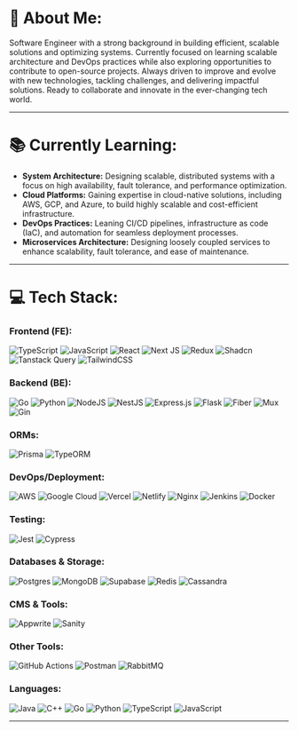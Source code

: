 # 💫 About Me:
Software Engineer with a strong background in building efficient, scalable solutions and optimizing systems. Currently focused on learning scalable architecture and DevOps practices while also exploring opportunities to contribute to open-source projects. Always driven to improve and evolve with new technologies, tackling challenges, and delivering impactful solutions. Ready to collaborate and innovate in the ever-changing tech world.

---

# 📚 Currently Learning:
- **System Architecture:** Designing scalable, distributed systems with a focus on high availability, fault tolerance, and performance optimization.
- **Cloud Platforms:** Gaining expertise in cloud-native solutions, including AWS, GCP, and Azure, to build highly scalable and cost-efficient infrastructure.
- **DevOps Practices:** Leaning CI/CD pipelines, infrastructure as code (IaC), and automation for seamless deployment processes.
- **Microservices Architecture:** Designing loosely coupled services to enhance scalability, fault tolerance, and ease of maintenance.
  
---

# 💻 Tech Stack:

### **Frontend (FE):**  
![TypeScript](https://img.shields.io/badge/typescript-%23007ACC.svg?style=for-the-badge&logo=typescript&logoColor=white) ![JavaScript](https://img.shields.io/badge/javascript-%23323330.svg?style=for-the-badge&logo=javascript&logoColor=%23F7DF1E) ![React](https://img.shields.io/badge/react-%2320232a.svg?style=for-the-badge&logo=react&logoColor=%2361DAFB) ![Next JS](https://img.shields.io/badge/Next-black?style=for-the-badge&logo=next.js&logoColor=white) ![Redux](https://img.shields.io/badge/redux-%23593d88.svg?style=for-the-badge&logo=redux&logoColor=white) ![Shadcn](https://img.shields.io/badge/shadcn-%23000000.svg?style=for-the-badge&logo=react&logoColor=white) ![Tanstack Query](https://img.shields.io/badge/tanstack%20query-%234FC1FF.svg?style=for-the-badge&logo=react-query&logoColor=white) ![TailwindCSS](https://img.shields.io/badge/tailwindcss-%2338B2AC.svg?style=for-the-badge&logo=tailwind-css&logoColor=white)

### **Backend (BE):**  
![Go](https://img.shields.io/badge/go-%2300ADD8.svg?style=for-the-badge&logo=go&logoColor=white) ![Python](https://img.shields.io/badge/python-%233776AB.svg?style=for-the-badge&logo=python&logoColor=white) ![NodeJS](https://img.shields.io/badge/node.js-6DA55F?style=for-the-badge&logo=node.js&logoColor=white) ![NestJS](https://img.shields.io/badge/nestjs-%23E0234E.svg?style=for-the-badge&logo=nestjs&logoColor=white) ![Express.js](https://img.shields.io/badge/express.js-%23404d59.svg?style=for-the-badge&logo=express&logoColor=%2361DAFB) ![Flask](https://img.shields.io/badge/flask-%23000.svg?style=for-the-badge&logo=flask&logoColor=white) ![Fiber](https://img.shields.io/badge/Fiber-%23000000.svg?style=for-the-badge&logo=go&logoColor=white) ![Mux](https://img.shields.io/badge/Mux-%23000000.svg?style=for-the-badge&logo=go&logoColor=white) ![Gin](https://img.shields.io/badge/gin-%23000000.svg?style=for-the-badge&logo=go&logoColor=white)

### **ORMs:**  
![Prisma](https://img.shields.io/badge/Prisma-3982CE?style=for-the-badge&logo=Prisma&logoColor=white) ![TypeORM](https://img.shields.io/badge/TypeORM-%23000000.svg?style=for-the-badge&logo=typescript&logoColor=white)

### **DevOps/Deployment:**  
![AWS](https://img.shields.io/badge/AWS-%23FF9900.svg?style=for-the-badge&logo=amazon-aws&logoColor=white) ![Google Cloud](https://img.shields.io/badge/GoogleCloud-%234285F4.svg?style=for-the-badge&logo=google-cloud&logoColor=white) ![Vercel](https://img.shields.io/badge/vercel-%23000000.svg?style=for-the-badge&logo=vercel&logoColor=white) ![Netlify](https://img.shields.io/badge/netlify-%23000000.svg?style=for-the-badge&logo=netlify&logoColor=#00C7B7) ![Nginx](https://img.shields.io/badge/nginx-%23009639.svg?style=for-the-badge&logo=nginx&logoColor=white) ![Jenkins](https://img.shields.io/badge/jenkins-%232C5263.svg?style=for-the-badge&logo=jenkins&logoColor=white) ![Docker](https://img.shields.io/badge/docker-%232496ED.svg?style=for-the-badge&logo=docker&logoColor=white)

### **Testing:**  
![Jest](https://img.shields.io/badge/jest-%23C21325.svg?style=for-the-badge&logo=jest&logoColor=white) ![Cypress](https://img.shields.io/badge/cypress-%233C7B6B.svg?style=for-the-badge&logo=cypress&logoColor=white)

### **Databases & Storage:**  
![Postgres](https://img.shields.io/badge/postgres-%23316192.svg?style=for-the-badge&logo=postgresql&logoColor=white) ![MongoDB](https://img.shields.io/badge/MongoDB-%234ea94b.svg?style=for-the-badge&logo=mongodb&logoColor=white) ![Supabase](https://img.shields.io/badge/Supabase-3ECF8E?style=for-the-badge&logo=supabase&logoColor=white) ![Redis](https://img.shields.io/badge/redis-%23DD0031.svg?style=for-the-badge&logo=redis&logoColor=white) ![Cassandra](https://img.shields.io/badge/cassandra-%231287B1.svg?style=for-the-badge&logo=apache-cassandra&logoColor=white)

### **CMS & Tools:**  
![Appwrite](https://img.shields.io/badge/Appwrite-%23000000.svg?style=for-the-badge&logo=appwrite&logoColor=white) ![Sanity](https://img.shields.io/badge/sanity-%23F7F7F7.svg?style=for-the-badge&logo=sanity&logoColor=black)

### **Other Tools:**  
![GitHub Actions](https://img.shields.io/badge/github%20actions-%232671E5.svg?style=for-the-badge&logo=githubactions&logoColor=white) ![Postman](https://img.shields.io/badge/Postman-FF6C37?style=for-the-badge&logo=postman&logoColor=white) ![RabbitMQ](https://img.shields.io/badge/rabbitmq-FF6600?style=for-the-badge&logo=rabbitmq&logoColor=white)

### **Languages:**  
![Java](https://img.shields.io/badge/java-%23ED8B00.svg?style=for-the-badge&logo=openjdk&logoColor=white) ![C++](https://img.shields.io/badge/c%2B%2B-%2300599C.svg?style=for-the-badge&logo=c%2B%2B&logoColor=white) ![Go](https://img.shields.io/badge/go-%2300ADD8.svg?style=for-the-badge&logo=go&logoColor=white) ![Python](https://img.shields.io/badge/python-%233776AB.svg?style=for-the-badge&logo=python&logoColor=white) ![TypeScript](https://img.shields.io/badge/typescript-%23007ACC.svg?style=for-the-badge&logo=typescript&logoColor=white) ![JavaScript](https://img.shields.io/badge/javascript-%23323330.svg?style=for-the-badge&logo=javascript&logoColor=%23F7DF1E)

---
